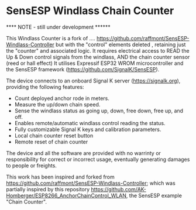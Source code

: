 # SensESP Windlass Chain Counter

****   NOTE - still under development ******

This Windlass Counter is a fork of .... https://github.com/raffmont/SensESP-Windlass-Controller 
but with the "control" elements deleted , retaining just the "counter" and associated logic.
It requires electrical access to READ the Up & Down control signals from the windlass, AND the chain counter sensor (reed or hall effect) 
It utilises Expressif ESP32 WROM microcontroller and the SensESP framework (https://github.com/SignalK/SensESP).

The device connects to an onboard Signal K server (https://signalk.org), providing the following features:

* Count deployed anchor rode in meters.
* Measure the up/down chain speed.
* Sense the windlass status as going up, down, free down, free up, and off.
* Enables remote/automatic windlass control reading the status.
* Fully customizable Signal K keys and calibration parameters. 
* Local chain counter reset button
* Remote reset of chain counter


The device and all the software are provided with no warrinty or responsibility for correct or incorrect usage, eventually generating damages to people or freights.

This work has been inspired and forked from https://github.com/raffmont/SensESP-Windlass-Controller; 
which was partially  inspired by this repository https://github.com/AK-Homberger/ESP8266_AnchorChainControl_WLAN,  the SensESP example "Chain Counter".
